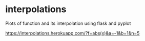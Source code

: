 # interpolations
Plots of function and its interpolation using flask and pyplot

https://interpolations.herokuapp.com/?f=abs(x)&a=-1&b=1&n=5
